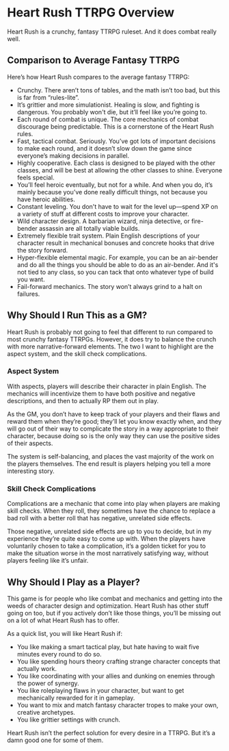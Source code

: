 # Heart Rush TTRPG Overview

Heart Rush is a crunchy, fantasy TTRPG ruleset. And it does combat really well.

## Comparison to Average Fantasy TTRPG

Here’s how Heart Rush compares to the average fantasy TTRPG:

- Crunchy. There aren’t tons of tables, and the math isn’t too bad, but this is far from “rules-lite”.
- It’s grittier and more simulationist. Healing is slow, and fighting is dangerous. You probably won't die, but it’ll feel like you’re going to.
- Each round of combat is unique. The core mechanics of combat discourage being predictable. This is a cornerstone of the Heart Rush rules.
- Fast, tactical combat. Seriously. You’ve got lots of important decisions to make each round, and it doesn’t slow down the game since everyone’s making decisions in parallel.
- Highly cooperative. Each class is designed to be played with the other classes, and will be best at allowing the other classes to shine. Everyone feels special.
- You’ll feel heroic eventually, but not for a while. And when you do, it’s mainly because you’ve done really difficult things, not because you have heroic abilities.
- Constant leveling. You don't have to wait for the level up—spend XP on a variety of stuff at different costs to improve your character.
- Wild character design. A barbarian wizard, ninja detective, or fire-bender assassin are all totally viable builds.
- Extremely flexible trait system. Plain English descriptions of your character result in mechanical bonuses and concrete hooks that drive the story forward.
- Hyper-flexible elemental magic. For example, you can be an air-bender and do all the things you should be able to do as an air-bender. And it's not tied to any class, so you can tack that onto whatever type of build you want.
- Fail-forward mechanics. The story won’t always grind to a halt on failures.

## Why Should I Run This as a GM?

Heart Rush is probably not going to feel that different to run compared to most crunchy fantasy TTRPGs. However, it does try to balance the crunch with more narrative-forward elements. The two I want to highlight are the aspect system, and the skill check complications.

### Aspect System

With aspects, players will describe their character in plain English. The mechanics will incentivize them to have both positive and negative descriptions, and then to actually RP them out in play. 

As the GM, you don’t have to keep track of your players and their flaws and reward them when they’re good; they’ll let you know exactly when, and they will go out of their way to complicate the story in a way appropriate to their character, because doing so is the only way they can use the positive sides of their aspects. 

The system is self-balancing, and places the vast majority of the work on the players themselves. The end result is players helping you tell a more interesting story.

### Skill Check Complications

Complications are a mechanic that come into play when players are making skill checks. When they roll, they sometimes have the chance to replace a bad roll with a better roll that has negative, unrelated side effects. 

Those negative, unrelated side effects are up to you to decide, but in my experience they’re quite easy to come up with. When the players have voluntarily chosen to take a complication, it’s a golden ticket for you to make the situation worse in the most narratively satisfying way, without players feeling like it’s unfair.

## Why Should I Play as a Player?

This game is for people who like combat and mechanics and getting into the weeds of character design and optimization. Heart Rush has other stuff going on too, but if you actively don’t like those things, you’ll be missing out on a lot of what Heart Rush has to offer. 

As a quick list, you will like Heart Rush if:

- You like making a smart tactical play, but hate having to wait five minutes every round to do so.
- You like spending hours theory crafting strange character concepts that actually work.
- You like coordinating with your allies and dunking on enemies through the power of synergy.
- You like roleplaying flaws in your character, but want to get mechanically rewarded for it in gameplay.
- You want to mix and match fantasy character tropes to make your own, creative archetypes.
- You like grittier settings with crunch.

Heart Rush isn’t the perfect solution for every desire in a TTRPG. But it’s a damn good one for some of them.